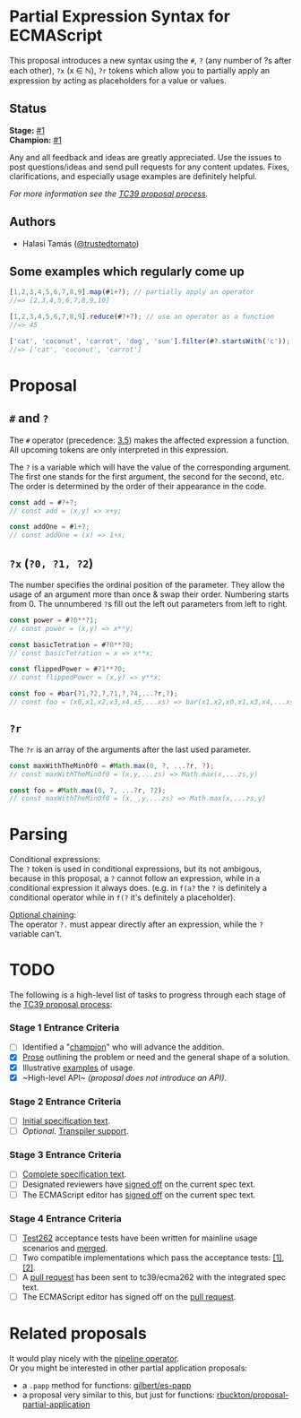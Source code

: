 # Partial Expression Syntax for ECMAScript
This proposal introduces a new syntax using the `#`, `?` (any number of ?s after each other), `?x` (x ∈ ℕ), `?r` tokens which allow you to partially apply an expression by acting as placeholders for a value or values.

## Status

**Stage:** [#1](https://github.com/trustedtomato/proposal-partial-expression/issues/1)  
**Champion:** [#1](https://github.com/trustedtomato/proposal-partial-expression/issues/1)

Any and all feedback and ideas are greatly appreciated. Use the issues to post questions/ideas and send pull requests for any content updates. Fixes, clarifications, and especially usage examples are definitely helpful.

_For more information see the [TC39 proposal process](https://tc39.github.io/process-document/)._

## Authors

* Halasi Tamás ([@trustedtomato][Tomato])

## Some examples which regularly come up
```javascript
[1,2,3,4,5,6,7,8,9].map(#1+?); // partially apply an operator
//=> [2,3,4,5,6,7,8,9,10]

[1,2,3,4,5,6,7,8,9].reduce(#?+?); // use an operator as a function
//=> 45

['cat', 'coconut', 'carrot', 'dog', 'sun'].filter(#?.startsWith('c')); // partially apply a function/method
//=> ['cat', 'coconut', 'carrot'] 
```

# Proposal
## `#` and `?`
The `#` operator (precedence: [3.5](https://developer.mozilla.org/hu/docs/Web/JavaScript/Reference/Operators/Operator_Precedence)) makes the affected expression a function. All upcoming tokens are only interpreted in this expression.

The `?` is a variable which will have the value of the corresponding argument. The first one stands for the first argument, the second for the second, etc. The order is determined by the order of their appearance in the code.

```javascript
const add = #?+?;
// const add = (x,y) => x+y;

const addOne = #1+?;
// const addOne = (x) => 1+x;
```

## `?x` (`?0, ?1, ?2`)
The number specifies the ordinal position of the parameter. They allow the usage of an argument more than once & swap their order. Numbering starts from 0. The unnumbered `?`s fill out the left out parameters from left to right.

```javascript
const power = #?0**?1;
// const power = (x,y) => x**y;

const basicTetration = #?0**?0;
// const basicTetration = x => x**x;

const flippedPower = #?1**?0;
// const flippedPower = (x,y) => y**x;

const foo = #bar(?1,?2,?,?1,?,?4,...?r,?);
// const foo = (x0,x1,x2,x3,x4,x5,...xs) => bar(x1,x2,x0,x1,x3,x4,...xs,x5);
```

## `?r`
The `?r` is an array of the arguments after the last used parameter.

```javascript
const maxWithTheMinOf0 = #Math.max(0, ?, ...?r, ?);
// const maxWithTheMinOf0 = (x,y,...zs) => Math.max(x,...zs,y)

const foo = #Math.max(0, ?, ...?r, ?2);
// const maxWithTheMinOf0 = (x,_,y,...zs) => Math.max(x,...zs,y)
```


# Parsing

Conditional expressions:  
The `?` token is used in conditional expressions, but its not ambigous, because in this proposal, a `?` cannot follow an expression, while in a conditional expression it always does. (e.g. in `f(a?` the `?` is definitely a conditional operator while in `f(?` it's definitely a placeholder).

[Optional chaining](https://github.com/TC39/proposal-optional-chaining):  
The operator `?.` must appear directly after an expression, while the `?` variable can't.


# TODO

The following is a high-level list of tasks to progress through each stage of the [TC39 proposal process](https://tc39.github.io/process-document/):

### Stage 1 Entrance Criteria

* [ ] Identified a "[champion][Champion]" who will advance the addition.  
* [x] [Prose][Prose] outlining the problem or need and the general shape of a solution.  
* [x] Illustrative [examples][Examples] of usage.  
* [x] ~High-level API~ _(proposal does not introduce an API)_.  

### Stage 2 Entrance Criteria

* [ ] [Initial specification text][Specification].  
* [ ] _Optional_. [Transpiler support][Transpiler].  

### Stage 3 Entrance Criteria

* [ ] [Complete specification text][Specification].  
* [ ] Designated reviewers have [signed off][Stage3ReviewerSignOff] on the current spec text.  
* [ ] The ECMAScript editor has [signed off][Stage3EditorSignOff] on the current spec text.  

### Stage 4 Entrance Criteria

* [ ] [Test262](https://github.com/tc39/test262) acceptance tests have been written for mainline usage scenarios and [merged][Test262PullRequest].  
* [ ] Two compatible implementations which pass the acceptance tests: [\[1\]][Implementation1], [\[2\]][Implementation2].  
* [ ] A [pull request][Ecma262PullRequest] has been sent to tc39/ecma262 with the integrated spec text.  
* [ ] The ECMAScript editor has signed off on the [pull request][Ecma262PullRequest].

# Related proposals
It would play nicely with the [pipeline operator](https://github.com/tc39/proposal-pipeline-operator).  
Or you might be interested in other partial application proposals:
- a `.papp` method for functions: [gilbert/es-papp](https://github.com/gilbert/es-papp)
- a proposal very similar to this, but just for functions: [rbuckton/proposal-partial-application](https://github.com/rbuckton/proposal-partial-application)

[Tomato]: https://github.com/trustedtomato
[Champion]: #todo
[Prose]: #proposal
[Examples]: #examples
[Specification]: #todo
[Transpiler]: #todo
[Stage3ReviewerSignOff]: #todo
[Stage3EditorSignOff]: #todo
[Test262PullRequest]: #todo
[Implementation1]: #todo
[Implementation2]: #todo
[Ecma262PullRequest]: #todo
